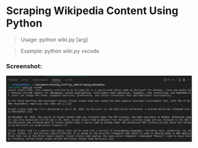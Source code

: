 # Scraping Wikipedia Content Using Python

> Usage: python wiki.py [arg]

> Example: python wiki.py vscode

### Screenshot:

<img src="demo.png">
